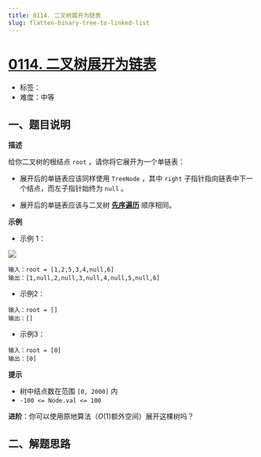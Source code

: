 ```yaml
---
title: 0114. 二叉树展开为链表
slug: flatten-binary-tree-to-linked-list
---
```


# [0114. 二叉树展开为链表](https://leetcode.cn/problems/flatten-binary-tree-to-linked-list/)

- 标签：
- 难度：中等

## 一、题目说明

**描述**

给你二叉树的根结点 `root` ，请你将它展开为一个单链表：

* 展开后的单链表应该同样使用 `TreeNode` ，其中 `right` 子指针指向链表中下一个结点，而左子指针始终为 `null` 。

* 展开后的单链表应该与二叉树 [**先序遍历**](https://baike.baidu.com/item/%E5%85%88%E5%BA%8F%E9%81%8D%E5%8E%86/6442839?fr=aladdin) 顺序相同。

**示例**

* 示例 1：

![](https://cdn.jsdelivr.net/gh/wecdn/img_0/2023/202305131616670.jpg)

```text
输入：root = [1,2,5,3,4,null,6]
输出：[1,null,2,null,3,null,4,null,5,null,6]
```

* 示例2：

```text
输入：root = []
输出：[]
```

* 示例3：

```text
输入：root = [0]
输出：[0]
```

**提示**

* 树中结点数在范围 `[0, 2000]` 内
* `-100 <= Node.val <= 100`

**进阶**：你可以使用原地算法（$O(1)$额外空间）展开这棵树吗？

## 二、解题思路
